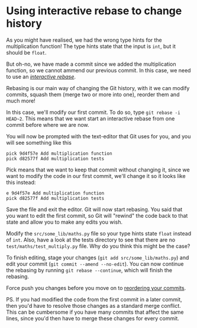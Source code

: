 # Using interactive rebase to change history

As you might have realised, we had the wrong type hints for the multiplication function!
The type hints state that the input is `int`, but it should be `float`.

But oh-no, we have made a commit since we added the multiplication function, so we cannot ammend our previous commit.
In this case, we need to use an [*interactive rebase*](https://git-scm.com/book/en/v2/Git-Tools-Rewriting-History).

Rebasing is our main way of changing the Git history, with it we can modify commits, squash them (merge two or more into one), reorder them and much more!

In this case, we'll modify our first commit.
To do so, type `git rebase -i HEAD~2`.
This means that we want start an interactive rebase from one commit before where we are now.

You will now be prompted with the text-editor that Git uses for you, and you will see something like this

```raw
pick 9d4f57e Add multiplication function
pick d82577f Add multiplication tests
```

Pick means that we want to keep that commit without changing it, since we want to modify the code in our first commit, we'll change it so it looks like this instead:

```raw
e 9d4f57e Add multiplication function
pick d82577f Add multiplication tests
```

Save the file and exit the editor.
Git will now start rebasing.
You said that you want to edit the first commit, so Git will "rewind" the code back to that state and allow you to make any edits you wish.

Modify the `src/some_lib/maths.py` file so your type hints state `float` instead of `int`.
Also, have a look at the tests directory to see that there are no `test/maths/test_multiply.py` file.
Why do you think this might be the case?

To finish editing, stage your changes (`git add src/some_lib/maths.py`) and edit your commit (`git commit --amend --no-edit`).
You can now continue the rebasing by running `git rebase --continue`, which will finish the rebasing.

Force push you changes before you move on to [reordering your commits](09-interactive-rebase-reorder.md).

PS. If you had modified the code from the first commit in a later commit, then you'd have to resolve those changes as a standard merge conflict. This can be cumbersome if you have many commits that affect the same lines, since you'd then have to merge these changes for every commit.

